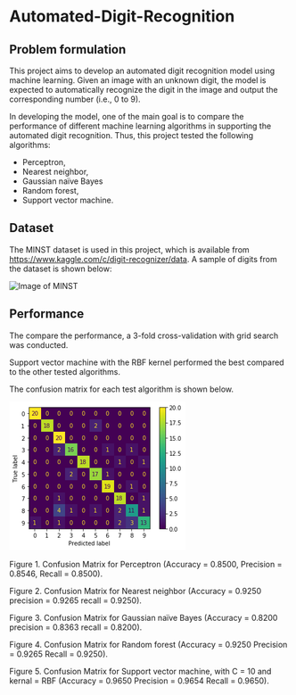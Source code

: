 # Automated-Digit-Recognition

## Problem formulation
This project aims to develop an automated digit recognition model using machine learning. Given an image with an unknown digit, the model is expected to automatically recognize the digit in the image and output the corresponding number (i.e., 0 to 9).

In developing the model, one of the main goal is to compare the performance of different machine learning algorithms in supporting the automated digit recognition. Thus, this project tested the following algorithms:
* Perceptron,
* Nearest neighbor,
* Gaussian naïve Bayes
* Random forest,
* Support vector machine.

## Dataset
The MINST dataset is used in this project, which is available from https://www.kaggle.com/c/digit-recognizer/data.
A sample of digits from the dataset is shown below:

![Image of MINST](https://upload.wikimedia.org/wikipedia/commons/2/27/MnistExamples.png)

## Performance
The compare the performance, a 3-fold cross-validation with grid search was conducted.

Support vector machine with the RBF kernel performed the best compared to the other tested algorithms.

The confusion matrix for each test algorithm is shown below.

![Image of Perceptron](https://github.com/ruuuiiiii/Automated-Digit-Recognition/blob/main/Results/Perceptron.png?raw=true)

Figure 1. Confusion Matrix for Perceptron (Accuracy = 0.8500, Precision = 0.8546, Recall = 0.8500).

Figure 2. Confusion Matrix for Nearest neighbor (Accuracy = 0.9250 precision = 0.9265 recall = 0.9250).

Figure 3. Confusion Matrix for Gaussian naïve Bayes (Accuracy = 0.8200 precision = 0.8363 recall = 0.8200).

Figure 4. Confusion Matrix for Random forest (Accuracy = 0.9250 Precision = 0.9265 Recall = 0.9250).

Figure 5. Confusion Matrix for Support vector machine, with C = 10 and kernal = RBF (Accuracy = 0.9650 Precision = 0.9654 Recall = 0.9650).
